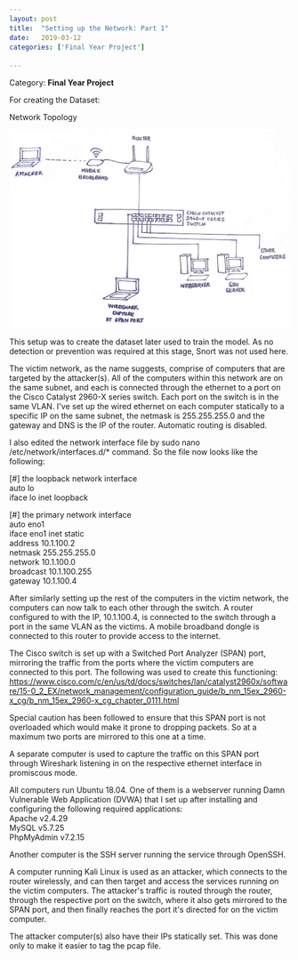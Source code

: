 ```yaml
---
layout: post
title:  "Setting up the Network: Part 1"
date:   2019-03-12
categories: ['Final Year Project']

---
```

Category: **Final Year Project**

For creating the Dataset: 

Network Topology

![My helpful screenshot](/assets/Part1.jpeg)

This setup was to create the dataset later used to train the model. As no detection or prevention was required at this stage, Snort was not used here. 

The victim network, as the name suggests, comprise of computers that are targeted by the attacker(s). All of the computers within this network are on the same subnet, and each is connected through the ethernet to a port on the Cisco Catalyst 2960-X series switch. Each port on the switch is in the same VLAN. 
I've set up the wired ethernet on each computer statically to a specific IP on the same subnet, the netmask is 255.255.255.0 and the gateway and DNS is the IP of the router. Automatic routing is disabled. 

I also edited the network interface file by sudo nano /etc/network/interfaces.d/* command. So the file now looks like the following: 

[#] the loopback network interface<br/>
auto lo<br/>
iface lo inet loopback<br/>

[#] the primary network interface<br/>
auto eno1 <br/>
iface eno1 inet static <br/>
address 10.1.100.2<br/>
netmask 255.255.255.0<br/>
network 10.1.100.0<br/>
broadcast 10.1.100.255<br/>
gateway 10.1.100.4 <br/>

After similarly setting up the rest of the computers in the victim network, the computers can now talk to each other through the switch. A router configured to with the IP, 10.1.100.4, is connected to the switch through a port in the same VLAN as the victims. A mobile broadband dongle is connected to this router to provide access to the internet.  

The Cisco switch is set up with a  Switched Port Analyzer (SPAN) port, mirroring the traffic from the ports where the victim computers are connected to this port. The following was used to create this functioning:
<https://www.cisco.com/c/en/us/td/docs/switches/lan/catalyst2960x/software/15-0_2_EX/network_management/configuration_guide/b_nm_15ex_2960-x_cg/b_nm_15ex_2960-x_cg_chapter_0111.html>

Special caution has been followed to ensure that this SPAN port is not overloaded which would make it prone to dropping packets. So at a maximum two ports are mirrored to this one at a time. 

A separate computer is used to capture the traffic on this SPAN port through Wireshark listening in on the respective ethernet interface in promiscous mode. 

All computers run Ubuntu 18.04. One of them is a webserver running Damn Vulnerable Web Application (DVWA) that I set up after installing and configuring the following required applications: <br/>
Apache v2.4.29<br/>
MySQL v5.7.25<br/>
PhpMyAdmin v7.2.15<br/>

Another computer is the SSH server running the service through OpenSSH. 

A computer running Kali Linux is used as an attacker, which connects to the router wirelessly, and can then target and access the services running on the victim computers. The attacker's traffic is routed through the router, through the respective port on the switch, where it also gets mirrored to the SPAN port, and then finally reaches the port it's directed for on the victim computer. 

The attacker computer(s) also have their IPs statically set. This was done only to make it easier to tag the pcap file.



      



















